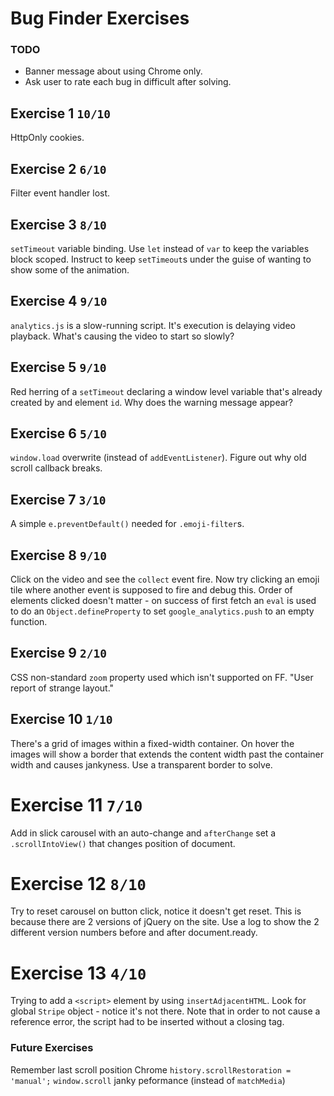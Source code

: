 # Bug Finder Exercises

### TODO
  - Banner message about using Chrome only.
  - Ask user to rate each bug in difficult after solving.

## Exercise 1 `10/10`
HttpOnly cookies.

## Exercise 2 `6/10`
Filter event handler lost.

## Exercise 3 `8/10`
`setTimeout` variable binding.
Use `let` instead of `var` to keep the variables block scoped.
Instruct to keep `setTimeout`s under the guise of wanting to show some of the animation.

## Exercise 4 `9/10`
`analytics.js` is a slow-running script. It's execution is delaying video playback.
What's causing the video to start so slowly?

## Exercise 5 `9/10`
Red herring of a `setTimeout` declaring a window level variable that's already created by and element `id`.
Why does the warning message appear?

## Exercise 6 `5/10`
`window.load` overwrite (instead of `addEventListener`). Figure out why old scroll callback breaks.

## Exercise 7 `3/10`
A simple `e.preventDefault()` needed for `.emoji-filter`s.

## Exercise 8 `9/10`
Click on the video and see the `collect` event fire. Now try clicking an emoji tile where another event is supposed to fire and debug this.
Order of elements clicked doesn't matter - on success of first fetch an `eval` is used to do an `Object.defineProperty` to set `google_analytics.push` to an empty function.

## Exercise 9 `2/10`
CSS non-standard `zoom` property used which isn't supported on FF. "User report of strange layout."

## Exercise 10 `1/10`
There's a grid of images within a fixed-width container. On hover the images will show a border that extends the content width past the container width and causes jankyness. Use a transparent border to solve.

# Exercise 11 `7/10`
Add in slick carousel with an auto-change and `afterChange` set a `.scrollIntoView()` that changes position of document.

# Exercise 12 `8/10`
Try to reset carousel on button click, notice it doesn't get reset. This is because there are 2 versions of jQuery on the site. Use a log to show the 2 different version numbers before and after document.ready.

# Exercise 13 `4/10`
Trying to add a `<script>` element by using `insertAdjacentHTML`. Look for global `Stripe` object - notice it's not there. Note that in order to not cause a reference error, the script had to be inserted without a closing tag.


### Future Exercises

Remember last scroll position Chrome 
`history.scrollRestoration = 'manual';`
`window.scroll` janky peformance (instead of `matchMedia`)
